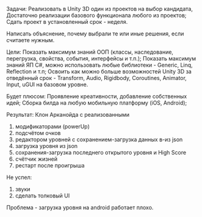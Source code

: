 Задачи: 
Реализовать в Unity 3D один из проектов на выбор кандидата, Достаточно реализации базового функционала любого из проектов;
Сдать проект в установленный срок - неделя.

Написать объяснение, почему выбрали те или иные решения, если считаете нужным.

Цели:
Показать максимум знаний ООП (классы, наследование, перегрузка, свойства, события, интерфейсы и т.п.);
Показать максимум знаний ЯП C#, можно использовать любые библиотеки - Generic, Linq, Reflection и т.п;
Освоить как можно больше возможностей Unity 3D за отведённый срок - Transform, Audio, Rigidbody, Coroutines, Animator, Input, uGUI на базовом уровне. 

Будет плюсом:
Проявление креативности, добавление собственных идей;
Сборка билда на любую мобильную платформу (iOS, Android);

Результат:
Клон Арканойда с реализованными
1. модификаторами (powerUp)
2. подсчётом очков
3. редактором уровней с сохранением-загрузка данных в-из json
4. загрузка уровня из json
5. сохранения-загрузка последнего открытого уровня и High Score
6. счётчик жизней
7. рестарт после проигрыша

Не успел:
1. звуки
2. сделать толковый UI

Проблема - загрузка уровня на android работает плохо.
